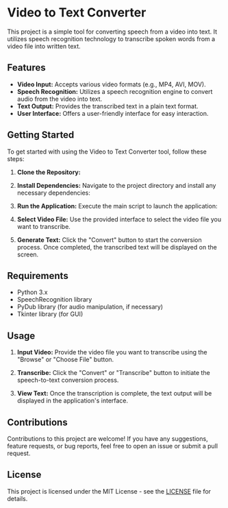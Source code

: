 # Video to Text Converter

This project is a simple tool for converting speech from a video into text. It utilizes speech recognition technology to transcribe spoken words from a video file into written text.

## Features

- **Video Input:** Accepts various video formats (e.g., MP4, AVI, MOV).
- **Speech Recognition:** Utilizes a speech recognition engine to convert audio from the video into text.
- **Text Output:** Provides the transcribed text in a plain text format.
- **User Interface:** Offers a user-friendly interface for easy interaction.

## Getting Started

To get started with using the Video to Text Converter tool, follow these steps:

1. **Clone the Repository:**

2. **Install Dependencies:**
Navigate to the project directory and install any necessary dependencies:

3. **Run the Application:**
Execute the main script to launch the application:

4. **Select Video File:**
Use the provided interface to select the video file you want to transcribe.

5. **Generate Text:**
Click the "Convert" button to start the conversion process. Once completed, the transcribed text will be displayed on the screen.

## Requirements

- Python 3.x
- SpeechRecognition library
- PyDub library (for audio manipulation, if necessary)
- Tkinter library (for GUI)

## Usage

1. **Input Video:** Provide the video file you want to transcribe using the "Browse" or "Choose File" button.

2. **Transcribe:** Click the "Convert" or "Transcribe" button to initiate the speech-to-text conversion process.

3. **View Text:** Once the transcription is complete, the text output will be displayed in the application's interface.

## Contributions

Contributions to this project are welcome! If you have any suggestions, feature requests, or bug reports, feel free to open an issue or submit a pull request.

## License

This project is licensed under the MIT License - see the [LICENSE](LICENSE) file for details.
